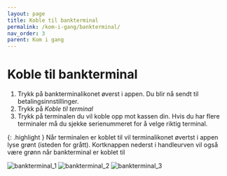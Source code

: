 ```yaml
---
layout: page
title: Koble til bankterminal
permalink: /kom-i-gang/bankterminal/
nav_order: 3
parent: Kom i gang
---
```


# Koble til bankterminal 

1. Trykk på bankterminalikonet øverst i appen. Du blir nå sendt til betalingsinnstillinger.
2. Trykk på _Koble til terminal_ 
3. Trykk på terminalen du vil koble opp mot kassen din. Hvis du har flere terminaler må du sjekke serienummeret for å velge riktig terminal.

{: .highlight }
Når terminalen er koblet til vil terminalikonet øvertst i appen lyse grønt (isteden for grått). Kortknappen nederst i handleurven vil også være grønn når bankterminal er koblet til

![bankterminal_1](/pos-doc/assets/images/dokumentasjon_betaling_terminal_1.jpg)
![bankterminal_2](/pos-doc/assets/images/dokumentasjon_betaling_terminal_2.jpg)
![bankterminal_3](/pos-doc/assets/images/dokumentasjon_betaling_terminal_3.jpg)
